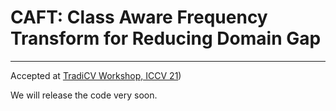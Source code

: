 # CAFT: Class Aware Frequency Transform for Reducing Domain Gap
--- 
Accepted at [TradiCV Workshop, ICCV 21](https://sites.google.com/view/tradicv))

We will release the code very soon.
